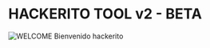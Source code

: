 # HACKERITO TOOL v2 - BETA
![WELCOME](https://i.ytimg.com/vi/bMXGwhPzxRs/maxresdefault.jpg)
Bienvenido hackerito
